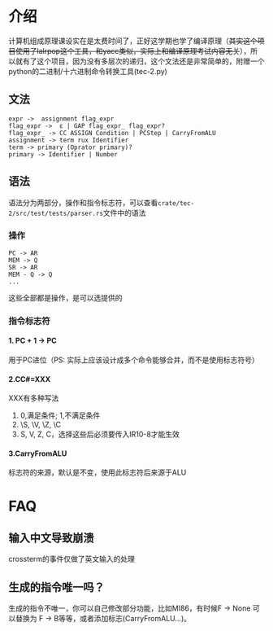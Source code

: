 # 介绍

计算机组成原理课设实在是太费时间了，正好这学期也学了编译原理（~~其实这个项目使用了lalrpop这个工具，和yacc类似，实际上和编译原理考试内容无关~~），所以就有了这个项目，因为没有多层次的递归，这个文法还是非常简单的，附赠一个python的二进制/十六进制命令转换工具(tec-2.py)

## 文法

```
expr ->  assignment flag_expr
flag_expr ->  ε | GAP flag_expr_ flag_expr?
flag_expr_ -> CC ASSIGN Condition | PCStep | CarryFromALU
assignment -> term rux Identifier
term -> primary (Oprator primary)?
primary -> Identifier | Number
```

## 语法

语法分为两部分，操作和指令标志符，可以查看`crate/tec-2/src/test/tests/parser.rs`文件中的语法

### 操作

```
PC -> AR
MEM -> Q
SR -> AR
MEM - Q -> Q
...
```

这些全部都是操作，是可以选提供的

### 指令标志符

#### 1. PC + 1 -> PC

用于PC进位（PS: 实际上应该设计成多个命令能够合并，而不是使用标志符号）

#### 2.CC#=XXX

XXX有多种写法

1. 0,满足条件; 1,不满足条件
2. \S, \V, \Z, \C
3. S, V, Z, C，选择这些后必须要传入IR10-8才能生效

#### 3.CarryFromALU

标志符的来源，默认是不变，使用此标志符后来源于ALU

# FAQ

## 输入中文导致崩溃

crossterm的事件仅做了英文输入的处理

## 生成的指令唯一吗？

生成的指令不唯一，你可以自己修改部分功能，比如MI86，有时候F -> None 可以替换为 F -> B等等，或者添加标志(CarryFromALU...)。

